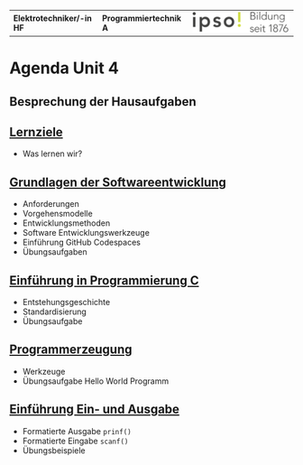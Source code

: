 |                             |                          |                                        |
| --------------------------- | ------------------------ | -------------------------------------- |
| **Elektrotechniker/-in HF** | **Programmiertechnik A** | ![IPSO Logo](./x_gitres/ipso_logo.png) |

# Agenda Unit 4

## Besprechung der Hausaufgaben

## [Lernziele](./lernziele.md)

- Was lernen wir?

## [Grundlagen der Softwareentwicklung](./grundlagen.md)

- Anforderungen
- Vorgehensmodelle
- Entwicklungsmethoden
- Software Entwicklungswerkzeuge
- Einführung GitHub Codespaces
- Übungsaufgaben

## [Einführung in Programmierung C](./einführung.md)

- Entstehungsgeschichte
- Standardisierung
- Übungsaufgabe

## [Programmerzeugung](./programmerzeugung.md)

- Werkzeuge
- Übungsaufgabe Hello World Programm

## [Einführung Ein- und Ausgabe](./ein-ausgabe.md)

- Formatierte Ausgabe `prinf()`
- Formatierte Eingabe `scanf()`
- Übungsbeispiele
